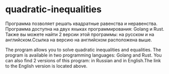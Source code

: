 # quadratic-inequalities

Программа позволяет решать квадратные равенства и неравенства. Программа доступна на двух яхыках программирования: Golang и Rust. Также вы можете найти 2 версии этой программы: на русском и на английском.Ссылка на версию на английском расположена выше.

The program allows you to solve quadratic inequalities and equalities. The program is available in two programming languages: Golang and Rust. You can also find 2 versions of this program: in Russian and in English.The link to the English version is located above.
